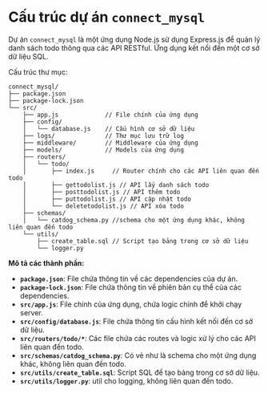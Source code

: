 # Cấu trúc dự án `connect_mysql`

Dự án `connect_mysql` là một ứng dụng Node.js sử dụng Express.js để quản lý danh sách todo thông qua các API RESTful.  Ứng dụng kết nối đến một cơ sở dữ liệu SQL.

Cấu trúc thư mục:

```
connect_mysql/
├── package.json
├── package-lock.json
└── src/
    ├── app.js             // File chính của ứng dụng
    ├── config/
    │   └── database.js    // Cấu hình cơ sở dữ liệu
    ├── logs/              // Thư mục lưu trữ log
    ├── middleware/        // Middleware của ứng dụng
    ├── models/            // Models của ứng dụng
    ├── routers/
    │   └── todo/
    │       ├── index.js     // Router chính cho các API liên quan đến todo
    │       ├── gettodolist.js // API lấy danh sách todo
    │       ├── posttodolist.js // API thêm todo
    │       ├── puttodolist.js // API cập nhật todo
    │       └── deletetodolist.js // API xóa todo
    ├── schemas/
    │   └── catdog_schema.py //schema cho một ứng dụng khác, không liên quan đến todo
    └── utils/
        ├── create_table.sql // Script tạo bảng trong cơ sở dữ liệu
        └── logger.py      
```

**Mô tả các thành phần:**

* **`package.json`**: File chứa thông tin về các dependencies của dự án.
* **`package-lock.json`**: File chứa thông tin về phiên bản cụ thể của các dependencies.
* **`src/app.js`**: File chính của ứng dụng, chứa logic chính để khởi chạy server.
* **`src/config/database.js`**: File chứa thông tin cấu hình kết nối đến cơ sở dữ liệu.
* **`src/routers/todo/*`**: Các file chứa các routes và logic xử lý cho các API liên quan đến todo.
* **`src/schemas/catdog_schema.py`**: Có vẻ như là schema cho một ứng dụng khác, không liên quan đến todo.
* **`src/utils/create_table.sql`**: Script SQL để tạo bảng trong cơ sở dữ liệu.
* **`src/utils/logger.py`**:  util cho logging, không liên quan đến todo.
